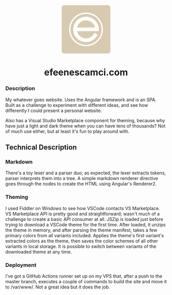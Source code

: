 <div align="center">
<picture>
    <img src="src/assets/logos/efeenescamci-logo.png" width="30%">
</picture>
</div>
<h1 align="center">
efeenescamci.com
</h1>

### Description

My whatever goes website. Uses the Angular framework and is an SPA. Built as a challenge to experiment with different ideas, and see how differently I could present a personal website.

Also has a Visual Studio Marketplace component for theming, because why have just a light and dark theme when you can have tens of thousands? Not of much use either, but at least it's fun to play around with.

## Technical Description

### Markdown

There's a toy lexer and a parser duo; as expected, the lexer extracts tokens, parser interprets them into a tree. A simple markdown renderer directive goes through the nodes to create the HTML using Angular's Renderer2.

### Theming

I used Fiddler on Windows to see how VSCode contacts VS Marketplace. VS Marketplace API is pretty good and straightforward; wasn't much of a challenge to create a basic API consumer at all. JSZip is loaded just before trying to download a VSCode theme for the first time. After loaded, it unzips the theme in memory, and after parsing the theme manifest, takes a few primary colors from all variants included. Applies the theme's first variant's extracted colors as the theme, then saves the color schemes of all other variants in local storage. It is possible to switch between variants of the downloaded theme at any time.

### Deployment

I've got a GitHub Actions runner set up on my VPS that, after a push to the master branch, executes a couple of commands to build the site and move it to /var/www/. Not a great idea but it does the job.
